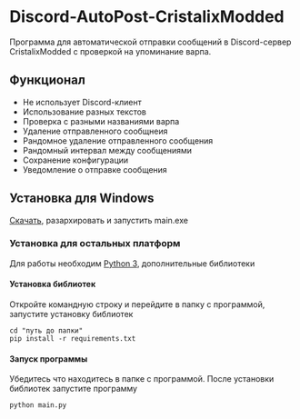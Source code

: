 # Discord-AutoPost-CristalixModded
Программа для автоматической отправки сообщений в Discord-сервер CristalixModded с проверкой на упоминание варпа.

## Функционал
  - Не использует Discord-клиент
  - Использование разных текстов
  - Проверка с разными названиями варпа
  - Удаление отправленного сообщнеия
  - Рандомное удаление отправленного сообщения
  - Рандомный интервал между сообщениями
  - Сохранение конфигурации 
  - Уведомление о отправке сообщения
  
## Установка для Windows
  [Скачать](https://github.com/matswuuu/Discord-AutoPost-CristalixModded/releases/download/v0.0.2/AutoPost.zip), разархировать и запустить main.exe
 
### Установка для остальных платформ
  Для работы необходим [Python 3](https://www.python.org/downloads/), дополнительные библиотеки
  
#### Установка библиотек
   Откройте командную строку и перейдите в папку с программой, запустите установку библиотек

    cd "путь до папки"
    pip install -r requirements.txt
    
#### Запуск программы
   Убедитесь что находитесь в папке с программой. После установки библиотек запустите программу
     
    python main.py
